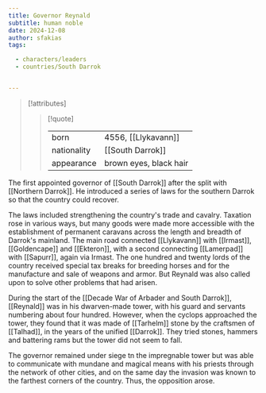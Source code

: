 ```yaml
---
title: Governor Reynald
subtitle: human noble
date: 2024-12-08
author: sfakias
tags:

  - characters/leaders
  - countries/South Darrok


---
```

> [!attributes]
> 
> > [!quote]
> >
> > | | |
> > | --- | --- |
> > | born | 4556, [[Llykavann]] |
> > | nationality | [[South Darrok]] |
> > | appearance | brown eyes, black hair |

The first appointed governor of [[South Darrok]] after the split with [[Northern Darrok]]. He introduced a series of laws for the southern Darrok so that the country could recover.

The laws included strengthening the country's trade and cavalry. Taxation rose in various ways, but many goods were made more accessible with the establishment of permanent caravans across the length and breadth of Darrok's mainland. The main road connected [[Llykavann]] with [[Irmast]], [[Goldencape]] and [[Ekteron]], with a second connecting [[Lamerpad]] with [[Sapurr]], again via Irmast. The one hundred and twenty lords of the country received special tax breaks for breeding horses and for the manufacture and sale of weapons and armor. But Reynald was also called upon to solve other problems that had arisen.

During the start of the [[Decade War of Arbader and South Darrok]], [[Reynald]] was in his dwarven-made tower, with his guard and servants numbering about four hundred. However, when the cyclops approached the tower, they found that it was made of [[Tarhelm]] stone by the craftsmen of [[Talhad]], in the years of the unified [[Darrok]]. They tried stones, hammers and battering rams but the tower did not seem to fall.

The governor remained under siege tn the impregnable tower but was able to communicate with mundane and magical means with his priests through the network of other cities, and on the same day the invasion was known to the farthest corners of the country. Thus, the opposition arose.